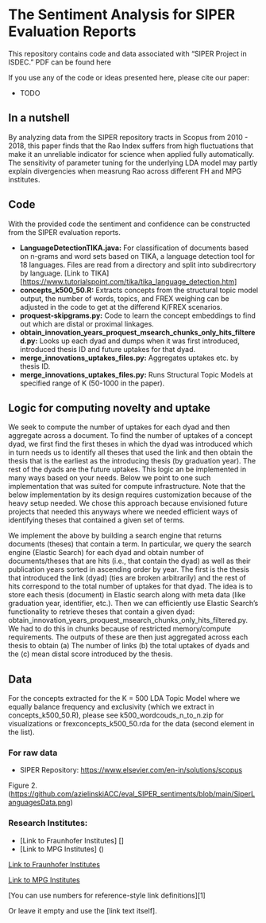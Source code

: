 # The Sentiment Analysis for SIPER Evaluation Reports
This repository contains code and data associated with “SIPER Project in ISDEC.” PDF can be found here

If you use any of the code or ideas presented here, please cite our paper:
* TODO

## In a nutshell
By analyzing data from the SIPER repository tracts in Scopus from 2010 - 2018, this paper finds that the Rao Index suffers from high fluctuations that make it an unreliable indicator for science when applied fully automatically. 
The sensitivity of parameter tuning for the underlying LDA model may partly explain divergencies when measrung Rao across different FH and MPG institutes.



## Code
With the provided code the sentiment and confidence can be constructed from the SIPER evaluation reports.

* **LanguageDetectionTIKA.java:** For classification of documents based on n-grams and word sets based on TIKA, a language detection tool for 18 languages. Files are read from a directory and split into subdirecrtory by language. [Link to TIKA] [https://www.tutorialspoint.com/tika/tika_language_detection.htm]
* **concepts_k500_50.R:** Extracts concepts from the structural topic model output, the number of words, topics, and FREX weighing can be adjusted in the code to get at the differend K/FREX scenarios.
* **proquest-skipgrams.py:** Code to learn the concept embeddings to find out which are distal or proximal linkages.
* **obtain_innovation_years_proquest_msearch_chunks_only_hits_filtered.py:** Looks up each dyad and dumps when it was first introduced, introduced thesis ID and future uptakes for that dyad.
* **merge_innovations_uptakes_files.py:** Aggregates uptakes etc. by thesis ID.
* **merge_innovations_uptakes_files.py:** Runs Structural Topic Models at specified range of K (50-1000 in the paper).

## Logic for computing novelty and uptake
We seek to compute the number of uptakes for each dyad and then aggregate across a document. To find the number of uptakes of a concept dyad, we first find the first theses in which the dyad was introduced which in turn needs us to identify all theses that used the link and then obtain the thesis that is the earliest as the introducing thesis (by graduation year). The rest of the dyads are the future uptakes. This logic an be implemented in many ways based on your needs. Below we point to one such implementation that was suited for compute infrastructure. Note that the below implementation by its design requires customization because of the heavy setup needed. We chose this approach because envisioned future projects that needed this anyways where we needed efficient ways of identifying theses that contained a given set of terms.

We implement the above by building a search engine that returns documents (theses) that contain a term. In particular, we query the search engine (Elastic Search) for each dyad and obtain number of documents/theses that are hits (i.e., that contain the dyad) as well as their publication years sorted in ascending order by year. The first is the thesis that introduced the link (dyad) (ties are broken arbitrarily) and the rest of hits correspond to the total number of uptakes for that dyad. The idea is to store each thesis (document) in Elastic search along with meta data (like graduation year, identifier, etc.). Then we can efficiently use Elastic Search’s functionality to retrieve theses that contain a given dyad: obtain_innovation_years_proquest_msearch_chunks_only_hits_filtered.py. We had to do this in chunks because of restricted memory/compute requirements. The outputs of these are then just aggregated across each thesis to obtain (a) The number of links (b) the total uptakes of dyads and the (c) mean distal score introduced by the thesis.

## Data
For the concepts extracted for the K = 500 LDA Topic Model where we equally balance frequency and exclusivity (which we extract in concepts_k500_50.R), please see k500_wordcouds_n_to_n.zip for visualizations or frexconcepts_k500_50.rda for the data (second element in the list).

### For raw data 
* SIPER Repository: https://www.elsevier.com/en-in/solutions/scopus

Figure 2.
(https://github.com/azielinskiACC/eval_SIPER_sentiments/blob/main/SiperLanguagesData.png)

### Research Institutes:
* [Link to Fraunhofer Institutes] []
* [Link to MPG Institutes] ()

[Link to Fraunhofer Institutes](https://en.wikipedia.org/wiki/Fraunhofer_Society#:~:text=%20These%20are%20Fraunhofer%20Institute%20s%20for:%20,IZI%2010%20Laser%20Technology%20%E2%80%93%20ILT%20More)

[Link to MPG Institutes](https://en.wikipedia.org/wiki/List_of_Max_Planck_Institutes#:~:text=Institutes%20and%20Research%20Units%20%20%20%20Name,&%20Social%20Sciences%20%2017%20more%20rows)


[You can use numbers for reference-style link definitions][1]

Or leave it empty and use the [link text itself].

